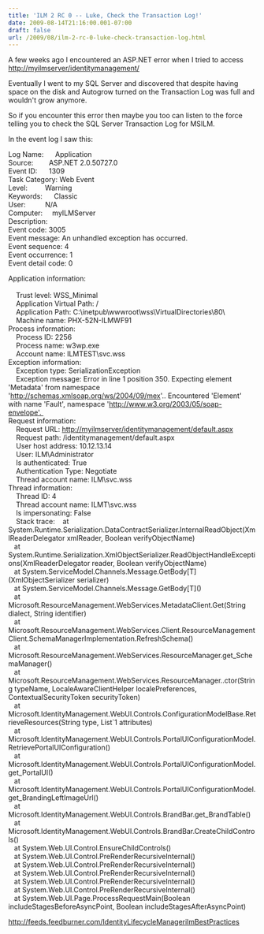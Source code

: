 ```yaml
---
title: 'ILM 2 RC 0 -- Luke, Check the Transaction Log!'
date: 2009-08-14T21:16:00.001-07:00
draft: false
url: /2009/08/ilm-2-rc-0-luke-check-transaction-log.html
---
```


A few weeks ago I encountered an ASP.NET error when I tried to access [http://myilmserver/identitymanagement/](http://myilmserver/identitymanagement/)

Eventually I went to my SQL Server and discovered that despite having space on the disk and Autogrow turned on the Transaction Log was full and wouldn't grow anymore.

So if you encounter this error then maybe you too can listen to the force telling you to check the SQL Server Transaction Log for MSILM.

In the event log I saw this:

Log Name:      Application  
Source:        ASP.NET 2.0.50727.0  
Event ID:      1309  
Task Category: Web Event  
Level:         Warning  
Keywords:      Classic  
User:          N/A  
Computer:     myILMServer  
Description:  
Event code: 3005  
Event message: An unhandled exception has occurred.  
Event sequence: 4  
Event occurrence: 1  
Event detail code: 0

Application information:   
      
    Trust level: WSS\_Minimal  
    Application Virtual Path: /  
    Application Path: C:\\inetpub\\wwwroot\\wss\\VirtualDirectories\\80\\  
    Machine name: PHX-52N-ILMWF91  
Process information:  
    Process ID: 2256  
    Process name: w3wp.exe  
    Account name: ILMTEST\\svc.wss  
Exception information:  
    Exception type: SerializationException  
    Exception message: Error in line 1 position 350. Expecting element 'Metadata' from namespace 'http://schemas.xmlsoap.org/ws/2004/09/mex'.. Encountered 'Element'  with name 'Fault', namespace 'http://www.w3.org/2003/05/soap-envelope'.   
Request information:  
    Request URL: [http://myilmserver/identitymanagement/default.aspx](http://myilmserver/identitymanagement/default.aspx)  
    Request path: /identitymanagement/default.aspx  
    User host address: 10.12.13.14  
    User: ILM\\Administrator  
    Is authenticated: True  
    Authentication Type: Negotiate  
    Thread account name: ILM\\svc.wss  
Thread information:  
    Thread ID: 4  
    Thread account name: ILMT\\svc.wss  
    Is impersonating: False  
    Stack trace:    at System.Runtime.Serialization.DataContractSerializer.InternalReadObject(XmlReaderDelegator xmlReader, Boolean verifyObjectName)  
   at System.Runtime.Serialization.XmlObjectSerializer.ReadObjectHandleExceptions(XmlReaderDelegator reader, Boolean verifyObjectName)  
   at System.ServiceModel.Channels.Message.GetBody\[T\](XmlObjectSerializer serializer)  
   at System.ServiceModel.Channels.Message.GetBody\[T\]()  
   at Microsoft.ResourceManagement.WebServices.MetadataClient.Get(String dialect, String identifier)  
   at Microsoft.ResourceManagement.WebServices.Client.ResourceManagementClient.SchemaManagerImplementation.RefreshSchema()  
   at Microsoft.ResourceManagement.WebServices.ResourceManager.get\_SchemaManager()  
   at Microsoft.ResourceManagement.WebServices.ResourceManager..ctor(String typeName, LocaleAwareClientHelper localePreferences, ContextualSecurityToken securityToken)  
   at Microsoft.IdentityManagement.WebUI.Controls.ConfigurationModelBase.RetrieveResources(String type, List\`1 attributes)  
   at Microsoft.IdentityManagement.WebUI.Controls.PortalUIConfigurationModel.RetrievePortalUIConfiguration()  
   at Microsoft.IdentityManagement.WebUI.Controls.PortalUIConfigurationModel.get\_PortalUI()  
   at Microsoft.IdentityManagement.WebUI.Controls.PortalUIConfigurationModel.get\_BrandingLeftImageUrl()  
   at Microsoft.IdentityManagement.WebUI.Controls.BrandBar.get\_BrandTable()  
   at Microsoft.IdentityManagement.WebUI.Controls.BrandBar.CreateChildControls()  
   at System.Web.UI.Control.EnsureChildControls()  
   at System.Web.UI.Control.PreRenderRecursiveInternal()  
   at System.Web.UI.Control.PreRenderRecursiveInternal()  
   at System.Web.UI.Control.PreRenderRecursiveInternal()  
   at System.Web.UI.Control.PreRenderRecursiveInternal()  
   at System.Web.UI.Control.PreRenderRecursiveInternal()  
   at System.Web.UI.Page.ProcessRequestMain(Boolean includeStagesBeforeAsyncPoint, Boolean includeStagesAfterAsyncPoint)

http://feeds.feedburner.com/IdentityLifecycleManagerilmBestPractices